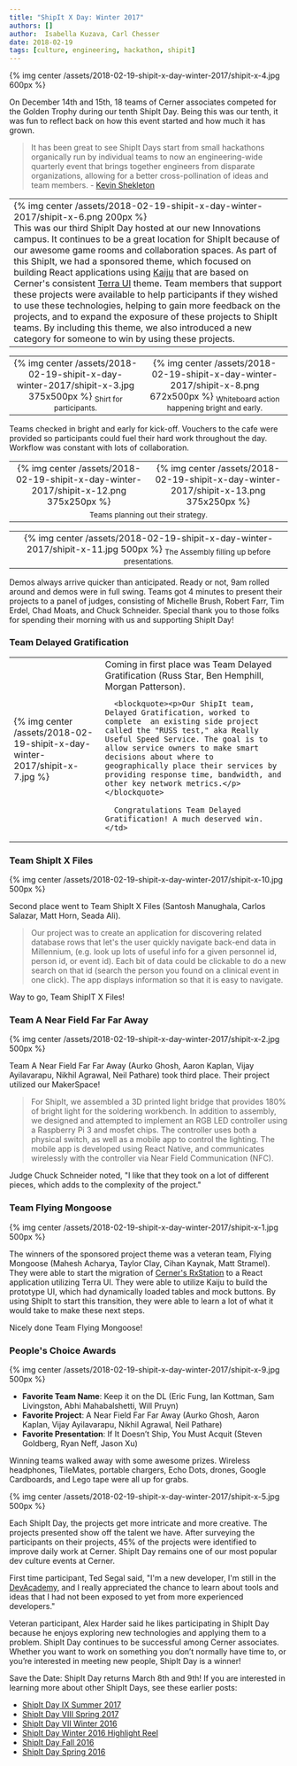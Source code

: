 ```yaml
---
title: "ShipIt X Day: Winter 2017"
authors: []
author:  Isabella Kuzava, Carl Chesser
date: 2018-02-19
tags: [culture, engineering, hackathon, shipit]
---
```


{% img center /assets/2018-02-19-shipit-x-day-winter-2017/shipit-x-4.jpg 600px %}

On December 14th and 15th, 18 teams of Cerner associates competed for the Golden Trophy during our tenth ShipIt Day. Being this was our tenth, it was fun to reflect back on how this event started and how much it has grown.

> It has been great to see ShipIt Days start from small hackathons organically run by individual teams to now an engineering-wide quarterly event that brings together engineers from disparate organizations, allowing for a better cross-pollination of ideas and team members. - [Kevin Shekleton](https://twitter.com/kpshek)

<table>
  <tr>
    <td>
      <div class='pull-left' markdown="1">
        {% img center /assets/2018-02-19-shipit-x-day-winter-2017/shipit-x-6.png 200px %}
      </div>
        This was our third ShipIt Day hosted at our new Innovations campus. It continues to be a great location for ShipIt because of our awesome game rooms and collaboration spaces. As part of this ShipIt, we had a sponsored theme, which focused on building React applications using <a href="https://github.com/cerner/kaiju">Kaiju</a> that are based on Cerner's consistent <a href="http://terra-ui.herokuapp.com/home">Terra UI</a> theme. Team members that support these projects were available to help participants if they wished to use these technologies, helping to gain more feedback on the projects, and to expand the exposure of these projects to ShipIt teams. By including this theme, we also introduced a new category for someone to win by using these projects.
    </td>
  </tr>
</table>

<div align="center">
  <table>
    <tr>
      <td align="center">
        {% img center /assets/2018-02-19-shipit-x-day-winter-2017/shipit-x-3.jpg 375x500px %}
        <sub>Shirt for participants.</sub>
      </td>
      <td align="center">
        {% img center /assets/2018-02-19-shipit-x-day-winter-2017/shipit-x-8.png 672x500px %}
        <sub>Whiteboard action happening bright and early.</sub>
      </td>
    </tr>
  </table>
</div>

Teams checked in bright and early for kick-off.  Vouchers to the cafe were provided so participants could fuel their hard work throughout the day. Workflow was constant with lots of collaboration. 

<div align="center">
  <table>
    <tr>
      <td align="center">
        {% img center /assets/2018-02-19-shipit-x-day-winter-2017/shipit-x-12.png 375x250px %}
      </td>
      <td align="center">
        {% img center /assets/2018-02-19-shipit-x-day-winter-2017/shipit-x-13.png 375x250px %}
      </td>
    </tr>
    <tr>
      <td align="center" colspan="2">
        <sub>Teams planning out their strategy.</sub>
      </td>
    </tr>
  </table>
</div>

<div align="center">
  <table>
    <tr>
      <td align="center">
        {% img center /assets/2018-02-19-shipit-x-day-winter-2017/shipit-x-11.jpg 500px %}
        <sub>The Assembly filling up before presentations.</sub>
      </td>
    </tr>
  </table>
</div>

Demos always arrive quicker than anticipated. Ready or not, 9am rolled around and demos were in full swing. Teams got 4 minutes to present their projects to a panel of judges, consisting of Michelle Brush, Robert Farr, Tim Erdel, Chad Moats, and Chuck Schneider.  Special thank you to those folks for spending their morning with us and supporting ShipIt Day! 

### Team Delayed Gratification 

<table cellpadding="10">
  <tr>
    <td>
      <div class='pull-left' markdown="1">
        {% img center /assets/2018-02-19-shipit-x-day-winter-2017/shipit-x-7.jpg %}
      </div>
    </td>
    <td>
      Coming in first place was Team Delayed Gratification (Russ Star, Ben Hemphill, Morgan Patterson).
      
      <blockquote><p>Our ShipIt team, Delayed Gratification, worked to complete  an existing side project called the "RUSS test," aka Really Useful Speed Service. The goal is to allow service owners to make smart decisions about where to  geographically place their services by providing response time, bandwidth, and other key network metrics.</p></blockquote>
      
      Congratulations Team Delayed Gratification! A much deserved win.
    </td>
  </tr>
</table>

### Team ShipIt X Files

{% img center /assets/2018-02-19-shipit-x-day-winter-2017/shipit-x-10.jpg 500px %}

Second place went to Team ShipIt X Files (Santosh Manughala, Carlos Salazar, Matt Horn, Seada Ali).

> Our project was to create an application for discovering related database rows that let's the user quickly navigate back-end data in Millennium, (e.g. look up lots of useful info for a given personnel id, person id, or event id). Each bit of data could be clickable to do a new search on that id (search the person you found on a clinical event in one click). The app displays information so that it is easy to navigate.

Way to go, Team ShipIT X Files! 

### Team A Near Field Far Far Away

{% img center /assets/2018-02-19-shipit-x-day-winter-2017/shipit-x-2.jpg 500px %}

Team A Near Field Far Far Away (Aurko Ghosh, Aaron Kaplan, Vijay Ayilavarapu, Nikhil Agrawal, Neil Pathare) took third place. Their project utilized our MakerSpace!

> For ShipIt, we assembled a 3D printed light bridge that provides 180% of bright light for the soldering workbench. In addition to assembly, we designed and attempted to implement an RGB LED controller using a Raspberry Pi 3 and mosfet chips. The controller uses both a physical switch, as well as a mobile app to control the lighting. The mobile app is developed using React Native, and communicates wirelessly with the controller via Near Field Communication (NFC).

Judge Chuck Schneider noted, "I like that they took on a lot of different pieces, which adds to the complexity of the project."

### Team Flying Mongoose

{% img center /assets/2018-02-19-shipit-x-day-winter-2017/shipit-x-1.jpg 500px %}

The winners of the sponsored project theme was a veteran team, Flying Mongoose (Mahesh Acharya, Taylor Clay, Cihan Kaynak, Matt Stramel). They were able to start the migration of [Cerner's RxStation](https://www.cerner.com/solutions/automated-dispensing-cabinet) to a React application utilizing Terra UI. They were able to utilize Kaiju to build the prototype UI, which had dynamically loaded tables and mock buttons. By using ShipIt to start this transition, they were able to learn a lot of what it would take to make these next steps. 

Nicely done Team Flying Mongoose! 

### People's Choice Awards

{% img center /assets/2018-02-19-shipit-x-day-winter-2017/shipit-x-9.jpg 500px %}

* **Favorite Team Name**: Keep it on the DL (Eric Fung, Ian Kottman, Sam Livingston, Abhi Mahabalshetti, Will Pruyn)
* **Favorite Project**: A Near Field Far Far Away (Aurko Ghosh, Aaron Kaplan, Vijay Ayilavarapu, Nikhil Agrawal, Neil Pathare)
* **Favorite Presentation**: If It Doesn’t Ship, You Must Acquit (Steven Goldberg, Ryan Neff, Jason Xu)

Winning teams walked away with some awesome prizes. Wireless headphones, TileMates, portable chargers, Echo Dots, drones, Google Cardboards, and Lego tape were all up for grabs.

{% img center /assets/2018-02-19-shipit-x-day-winter-2017/shipit-x-5.jpg 500px %}

Each ShipIt Day, the projects get more intricate and more creative. The projects presented show off the talent we have. After surveying the participants on their projects, 45% of the projects were identified to improve daily work at Cerner. ShipIt Day remains one of our most popular dev culture events at Cerner.

First time participant, Ted Segal said, "I'm a new developer, I'm still in the [DevAcademy](http://engineering.cerner.com/2013/08/devacademy/), and I really appreciated the chance to learn about tools and ideas that I had not been exposed to yet from more experienced developers."

Veteran participant, Alex Harder said he likes participating in ShipIt Day because he enjoys exploring new technologies and applying them to a problem. ShipIt Day continues to be successful among Cerner associates. Whether you want to work on something you don’t normally have time to, or you’re interested in meeting new people, ShipIt Day is a winner!

Save the Date: ShipIt Day returns March 8th and 9th! If you are interested in learning more about other ShipIt Days, see these earlier posts:

* [ShipIt Day IX Summer 2017](http://engineering.cerner.com/blog/shipit-ix-day-summer-2017/)     
* [ShipIt Day VIII Spring 2017](http://engineering.cerner.com/blog/shipit-day-viii-spring-2017/)
* [ShipIt Day VII Winter 2016](http://engineering.cerner.com/blog/shipit-vii-day-winter-2016/)
* [ShipIt Day Winter 2016 Highlight Reel](https://www.youtube.com/watch?v=iqTp0dmLgUk)
* [ShipIt Day Fall 2016](http://engineering.cerner.com/blog/fall-2016-shipit-day/)
* [ShipIt Day Spring 2016](http://engineering.cerner.com/blog/spring-2016-shipit-day/)

